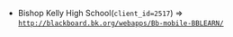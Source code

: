  - Bishop Kelly High School(`client_id=2517`) => [`http://blackboard.bk.org/webapps/Bb-mobile-BBLEARN/`](http://blackboard.bk.org/webapps/Bb-mobile-BBLEARN/)
